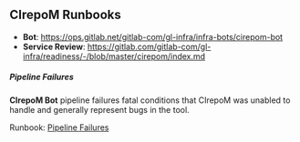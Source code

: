 ## CIrepoM Runbooks

* **Bot**: https://ops.gitlab.net/gitlab-com/gl-infra/infra-bots/cirepom-bot
* **Service Review**: https://gitlab.com/gitlab-com/gl-infra/readiness/-/blob/master/cirepom/index.md



##### Pipeline Failures

**CIrepoM Bot** pipeline failures fatal conditions that CIrepoM was unabled to handle and generally represent bugs in the tool. 

Runbook: [Pipeline Failures](pipeline_failures.md)



